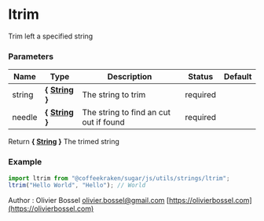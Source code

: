 # ltrim

Trim left a specified string

### Parameters

| Name   | Type                                                                                                   | Description                            | Status   | Default |
| ------ | ------------------------------------------------------------------------------------------------------ | -------------------------------------- | -------- | ------- |
| string | **{ [String](https://developer.mozilla.org/fr/docs/Web/JavaScript/Reference/Objets_globaux/String) }** | The string to trim                     | required |
| needle | **{ [String](https://developer.mozilla.org/fr/docs/Web/JavaScript/Reference/Objets_globaux/String) }** | The string to find an cut out if found | required |

Return **{ [String](https://developer.mozilla.org/fr/docs/Web/JavaScript/Reference/Objets_globaux/String) }** The trimed string

### Example

```js
import ltrim from "@coffeekraken/sugar/js/utils/strings/ltrim";
ltrim("Hello World", "Hello"); // World
```

Author : Olivier Bossel [olivier.bossel@gmail.com](mailto:olivier.bossel@gmail.com) [https://olivierbossel.com](https://olivierbossel.com)
